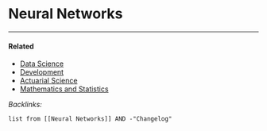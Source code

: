 # Neural Networks

---

#### Related

* [Data Science](../2-Areas/MOCs/Data%20Science.md)
* [Development](../2-Areas/MOCs/Development.md)
* [Actuarial Science](../2-Areas/MOCs/Actuarial%20Science.md)
* [Mathematics and Statistics](../2-Areas/MOCs/Mathematics%20and%20Statistics.md)

*Backlinks:*

````dataview
list from [[Neural Networks]] AND -"Changelog"
````
